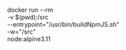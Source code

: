 docker run --rm \
  -v $(pwd):/src \
  --entrypoint="/usr/bin/buildNpmJS.sh" \
  -w="/src" \
  node:alpine3.11 

